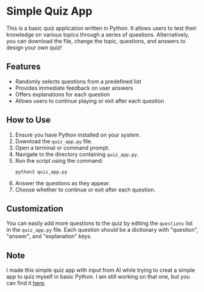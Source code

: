 
# Simple Quiz App 

This is a basic quiz application written in Python. It allows users to test their knowledge on various topics through a series of questions.
Alternatively, you can download the file, change the topic, questions, and answers to design your own quiz!

## Features

- Randomly selects questions from a predefined list
- Provides immediate feedback on user answers
- Offers explanations for each question
- Allows users to continue playing or exit after each question

## How to Use

1. Ensure you have Python installed on your system.
2. Download the `quiz_app.py` file.
3. Open a terminal or command prompt.
4. Navigate to the directory containing `quiz_app.py`.
5. Run the script using the command:
   ```
   python3 quiz_app.py
   ```
6. Answer the questions as they appear.
7. Choose whether to continue or exit after each question.

## Customization

You can easily add more questions to the quiz by editing the `questions` list in the `quiz_app.py` file. Each question should be a dictionary with "question", "answer", and "explanation" keys.

## Note

I made this simple quiz app with input from AI while trying to creat a simple app to quiz myself in basic Python. I am still working on that one, but you can find it [here](https://github.com/ashleysally00/simple-quiz-app/blob/main/python-quiz-app.py).

